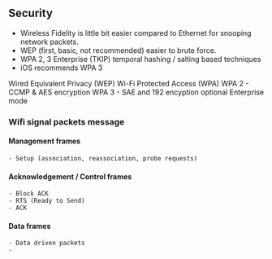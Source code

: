## Security

- Wireless Fidelity is little bit easier compared to Ethernet for snooping network packets.
- WEP (first, basic, not recommended) easier to brute force.
- WPA 2, 3 Enterprise (TKIP) temporal hashing / salting based techniques
- iOS recommends WPA 3 


Wired Equivalent Privacy (WEP)
Wi-Fi Protected Access (WPA)
WPA 2 - CCMP & AES encryption
WPA 3 - SAE and 192 encyption optional Enterprise mode



### Wifi signal packets message

#### Management frames 
	- Setup (association, reassociation, probe requests)

#### Acknowledgement / Control frames
	- Block ACK
	- RTS (Ready to Send)
	- ACK


#### Data frames
	- Data driven packets
	- 